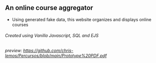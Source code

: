 ## An online course aggregator
* Using generated fake data, this website organizes and displays online courses



###### Created using Vanilla Javascript, SQL and EJS
###### preview: https://github.com/chris-lemos/Percursos/blob/main/Prototype%20PDF.pdf
